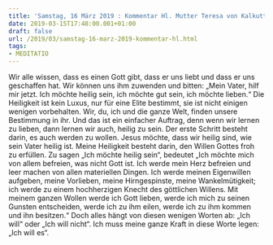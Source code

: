 ```yaml
---
title: 'Samstag, 16 März 2019 : Kommentar Hl. Mutter Teresa von Kalkutta'
date: 2019-03-15T17:48:00.001+01:00
draft: false
url: /2019/03/samstag-16-marz-2019-kommentar-hl.html
tags: 
- MEDITATIO
---
```


Wir alle wissen, dass es einen Gott gibt, dass er uns liebt und dass er uns geschaffen hat. Wir können uns ihm zuwenden und bitten: „Mein Vater, hilf mir jetzt. Ich möchte heilig sein, ich möchte gut sein, ich möchte lieben.“ Die Heiligkeit ist kein Luxus, nur für eine Elite bestimmt, sie ist nicht einigen wenigen vorbehalten. Wir, du, ich und die ganze Welt, finden unsere Bestimmung in ihr. Und das ist ein einfacher Auftrag, denn wenn wir lernen zu lieben, dann lernen wir auch, heilig zu sein. Der erste Schritt besteht darin, es auch werden zu wollen. Jesus möchte, dass wir heilig sind, wie sein Vater heilig ist. Meine Heiligkeit besteht darin, den Willen Gottes froh zu erfüllen. Zu sagen „Ich möchte heilig sein“, bedeutet „Ich möchte mich von allem befreien, was nicht Gott ist. Ich werde mein Herz befreien und leer machen von allen materiellen Dingen. Ich werde meinen Eigenwillen aufgeben, meine Vorlieben, meine Hirngespinste, meine Wankelmütigkeit; ich werde zu einem hochherzigen Knecht des göttlichen Willens. Mit meinem ganzen Wollen werde ich Gott lieben, werde ich mich zu seinen Gunsten entscheiden, werde ich zu ihm eilen, werde ich zu ihm kommen und ihn besitzen.“ Doch alles hängt von diesen wenigen Worten ab: „Ich will“ oder „Ich will nicht“. Ich muss meine ganze Kraft in diese Worte legen: „Ich will es“.